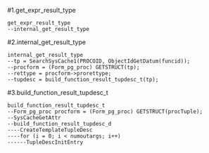 #1.get_expr_result_type

```
get_expr_result_type
--internal_get_result_type
```

#2.internal_get_result_type

```
internal_get_result_type
--tp = SearchSysCache1(PROCOID, ObjectIdGetDatum(funcid));
--procform = (Form_pg_proc) GETSTRUCT(tp);
--rettype = procform->prorettype;
--tupdesc = build_function_result_tupdesc_t(tp);
```

#3.build_function_result_tupdesc_t

```
build_function_result_tupdesc_t
--Form_pg_proc procform = (Form_pg_proc) GETSTRUCT(procTuple);
--SysCacheGetAttr
--build_function_result_tupdesc_d
----CreateTemplateTupleDesc
----for (i = 0; i < numoutargs; i++)
------TupleDescInitEntry
```